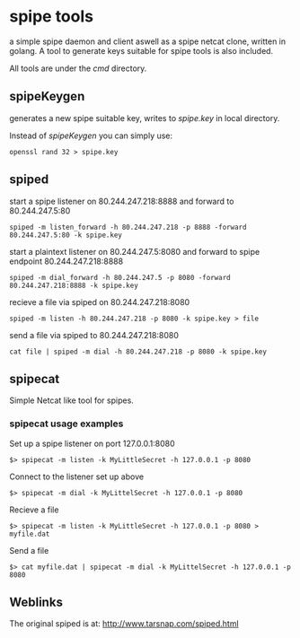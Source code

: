 spipe tools
===========

a simple spipe daemon and client aswell as a spipe netcat clone, written in golang.
A tool to generate keys suitable for spipe tools is also included.

All tools are under the _cmd_ directory.

## spipeKeygen

generates a new spipe suitable key, writes to _spipe.key_ in local directory.

Instead of _spipeKeygen_ you can simply use:
```
openssl rand 32 > spipe.key
```

## spiped

start a spipe listener on 80.244.247.218:8888 and forward to 80.244.247.5:80
```
spiped -m listen_forward -h 80.244.247.218 -p 8888 -forward 80.244.247.5:80 -k spipe.key
```

start a plaintext listener on 80.244.247.5:8080 and forward to spipe endpoint 80.244.247.218:8888
```
spiped -m dial_forward -h 80.244.247.5 -p 8080 -forward 80.244.247.218:8888 -k spipe.key
```

recieve a file via spiped on 80.244.247.218:8080

```
spiped -m listen -h 80.244.247.218 -p 8080 -k spipe.key > file
```

send a file via spiped to 80.244.247.218:8080

```
cat file | spiped -m dial -h 80.244.247.218 -p 8080 -k spipe.key
```

## spipecat

Simple Netcat like tool for spipes.

### spipecat usage examples

Set up a spipe listener on port 127.0.0.1:8080

 ```$> spipecat -m listen -k MyLittleSecret -h 127.0.0.1 -p 8080```

Connect to the listener set up above

 ```$> spipecat -m dial -k MyLittelSecret -h 127.0.0.1 -p 8080```


Recieve a file

 ```$> spipecat -m listen -k MyLittleSecret -h 127.0.0.1 -p 8080 > myfile.dat```

Send a file

 ```$> cat myfile.dat | spipecat -m dial -k MyLittelSecret -h 127.0.0.1 -p 8080```


## Weblinks

The original spiped is at: http://www.tarsnap.com/spiped.html
